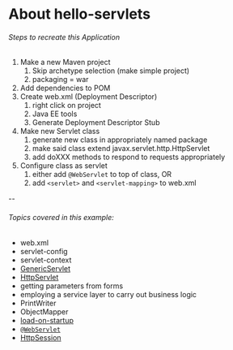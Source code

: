 # About hello-servlets

###### Steps to recreate this Application
1. Make a new Maven project
	1. Skip archetype selection (make simple project)
	1. packaging = war
1. Add dependencies to POM
1. Create web.xml (Deployment Descriptor)
	1. right click on project
	1. Java EE tools 
	1. Generate Deployment Descriptor Stub
1. Make new Servlet class
	1. generate new class in appropriately named package
	1. make said class extend javax.servlet.http.HttpServlet
	1. add doXXX methods to respond to requests appropriately 
1. Configure class as servlet
	1. either add `@WebServlet` to top of class, OR
	2. add `<servlet>` and `<servlet-mapping>` to web.xml
	
--
###### Topics covered in this example:
* web.xml
* servlet-config
* servlet-context
* [GenericServlet](https://beginnersbook.com/2014/04/genericservlet-class/)
* [HttpServlet](https://beginnersbook.com/2013/05/http-servlet/)
* getting parameters from forms 
* employing a service layer to carry out business logic 
* PrintWriter
* ObjectMapper
* [load-on-startup](https://www.javatpoint.com/load-on-startup)
* [`@WebServlet`](https://www.codejava.net/java-ee/servlet/webservlet-annotation-examples)
* [HttpSession](https://beginnersbook.com/2013/05/http-session/)
	